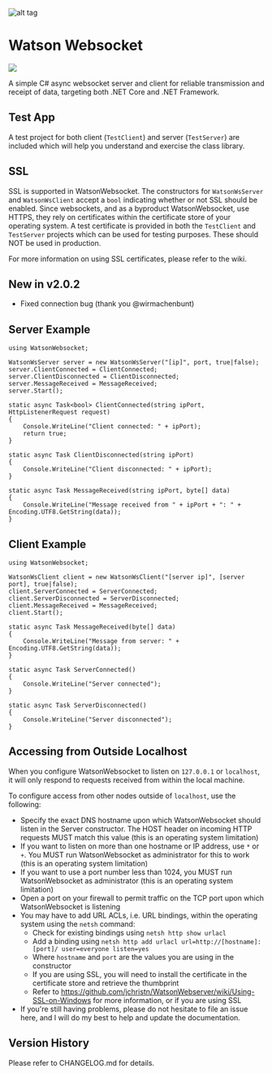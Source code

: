 ![alt tag](https://github.com/jchristn/watsonwebsocket/blob/master/assets/watson.ico)

# Watson Websocket

[![][nuget-img]][nuget]

[nuget]:     https://www.nuget.org/packages/WatsonWebsocket/
[nuget-img]: https://badge.fury.io/nu/Object.svg

A simple C# async websocket server and client for reliable transmission and receipt of data, targeting both .NET Core and .NET Framework. 

## Test App

A test project for both client (```TestClient```) and server (```TestServer```) are included which will help you understand and exercise the class library.

## SSL

SSL is supported in WatsonWebsocket.  The constructors for ```WatsonWsServer``` and ```WatsonWsClient``` accept a ```bool``` indicating whether or not SSL should be enabled.  Since websockets, and as a byproduct WatsonWebsocket, use HTTPS, they rely on certificates within the certificate store of your operating system.  A test certificate is provided in both the ```TestClient``` and ```TestServer``` projects which can be used for testing purposes.  These should NOT be used in production.

For more information on using SSL certificates, please refer to the wiki.

## New in v2.0.2

- Fixed connection bug (thank you @wirmachenbunt)

## Server Example
```
using WatsonWebsocket;

WatsonWsServer server = new WatsonWsServer("[ip]", port, true|false);
server.ClientConnected = ClientConnected;
server.ClientDisconnected = ClientDisconnected;
server.MessageReceived = MessageReceived; 
server.Start();

static async Task<bool> ClientConnected(string ipPort, HttpListenerRequest request) 
{
    Console.WriteLine("Client connected: " + ipPort);
    return true;
}

static async Task ClientDisconnected(string ipPort) 
{
    Console.WriteLine("Client disconnected: " + ipPort);
}

static async Task MessageReceived(string ipPort, byte[] data) 
{ 
    Console.WriteLine("Message received from " + ipPort + ": " + Encoding.UTF8.GetString(data));
}
```

## Client Example
```
using WatsonWebsocket;

WatsonWsClient client = new WatsonWsClient("[server ip]", [server port], true|false);
client.ServerConnected = ServerConnected;
client.ServerDisconnected = ServerDisconnected;
client.MessageReceived = MessageReceived; 
client.Start(); 

static async Task MessageReceived(byte[] data) 
{
    Console.WriteLine("Message from server: " + Encoding.UTF8.GetString(data));
}

static async Task ServerConnected() 
{
    Console.WriteLine("Server connected");
}

static async Task ServerDisconnected() 
{
    Console.WriteLine("Server disconnected");
}
```

## Accessing from Outside Localhost

When you configure WatsonWebsocket to listen on ```127.0.0.1``` or ```localhost```, it will only respond to requests received from within the local machine.

To configure access from other nodes outside of ```localhost```, use the following:

- Specify the exact DNS hostname upon which WatsonWebsocket should listen in the Server constructor. The HOST header on incoming HTTP requests MUST match this value (this is an operating system limitation)
- If you want to listen on more than one hostname or IP address, use ```*``` or ```+```. You MUST run WatsonWebsocket as administrator for this to work (this is an operating system limitation)
- If you want to use a port number less than 1024, you MUST run WatsonWebsocket as administrator (this is an operating system limitation)
- Open a port on your firewall to permit traffic on the TCP port upon which WatsonWebsocket is listening
- You may have to add URL ACLs, i.e. URL bindings, within the operating system using the ```netsh``` command:
  - Check for existing bindings using ```netsh http show urlacl```
  - Add a binding using ```netsh http add urlacl url=http://[hostname]:[port]/ user=everyone listen=yes```
  - Where ```hostname``` and ```port``` are the values you are using in the constructor
  - If you are using SSL, you will need to install the certificate in the certificate store and retrieve the thumbprint
  - Refer to https://github.com/jchristn/WatsonWebserver/wiki/Using-SSL-on-Windows for more information, or if you are using SSL
- If you're still having problems, please do not hesitate to file an issue here, and I will do my best to help and update the documentation.

## Version History

Please refer to CHANGELOG.md for details.
